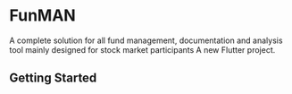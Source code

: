 # FunMAN

A complete solution for all fund management, documentation and analysis tool mainly designed for stock market participants
A new Flutter project.

## Getting Started
